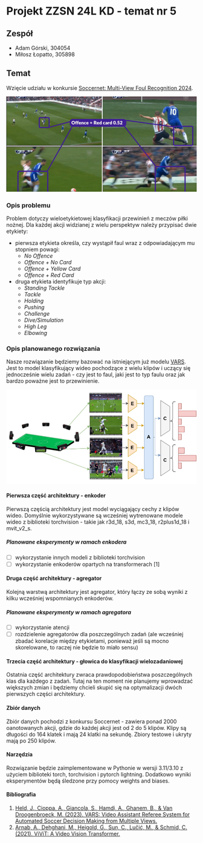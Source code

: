 # Projekt ZZSN 24L KD - temat nr 5

## Zespół
- Adam Górski, 304054
- Miłosz Łopatto, 305898

## Temat
Wzięcie udziału w konkursie [Soccernet: Multi-View Foul Recognition 2024](https://www.soccer-net.org/tasks/new-multi-view-foul-recognition).

![](docs/mvfoul.png)


### Opis problemu
Problem dotyczy wieloetykietowej klasyfikacji przewinień z meczów piłki nożnej. Dla każdej akcji widzianej z wielu perspektyw należy przypisać dwie etykiety:

- pierwsza etykieta określa, czy wystąpił faul wraz z odpowiadającym mu stopniem powagi:
    - *No Offence*
    - *Offence + No Card*
    - *Offence + Yellow Card*
    - *Offence + Red Card*
- druga etykieta identyfikuje typ akcji:
    - *Standing Tackle*
    - *Tackle*
    - *Holding*
    - *Pushing*
    - *Challenge*
    - *Dive/Simulation*
    - *High Leg*
    - *Elbowing*

### Opis planowanego rozwiązania
Nasze rozwiązanie będziemy bazować na istniejącym już modelu [VARS](https://github.com/SoccerNet/sn-mvfoul). Jest to model klasyfikujący wideo pochodzące z wielu klipów i uczący się jednocześnie wielu zadań - czy jest to faul, jaki jest to typ faulu oraz jak bardzo poważne jest to przewinienie.

![](docs/pipeline_mvfoul.jpg)

#### Pierwsza część architektury - enkoder
Pierwszą częścią architektury jest model wyciągający cechy z klipów wideo. Domyślnie wykorzystywane są wcześniej wytrenowane modele wideo z biblioteki torchvision - takie jak r3d_18, s3d, mc3_18, r2plus1d_18 i mvit_v2_s.

##### Planowane eksperymenty w ramach enkodera
- [ ] wykorzystanie innych modeli z biblioteki torchvision
- [ ] wykorzystanie enkoderów opartych na transformerach [1]

#### Druga część architektury - agregator
Kolejną warstwą architektury jest agregator, który łączy ze sobą wyniki z kilku wcześniej wspomnianych enkoderów.

##### Planowane eksperymenty w ramach agregatora
- [ ] wykorzystanie atencji
- [ ] rozdzielenie agregatorów dla poszczególnych zadań (ale wcześniej zbadać korelacje między etykietami, ponieważ jeśli są mocno skorelowane, to raczej nie będzie to miało sensu)

#### Trzecia część architektury - głowica do klasyfikacji wielozadaniowej
Ostatnia część architektury zwraca prawdopodobieństwa poszczególnych klas dla każdego z zadań. Tutaj na ten moment nie planujemy wprowadzać większych zmian i będziemy chcieli skupić się na optymalizacji dwóch pierwszych części architektury.

#### Zbiór danych
Zbiór danych pochodzi z konkursu Soccernet - zawiera ponad 2000 oanotowanych akcji, gdzie do każdej akcji jest od 2 do 5 klipów. Klipy są długości do 164 klatek i mają 24 klatki na sekundę. Zbiory testowe i ukryty mają po 250 klipów.

#### Narzędzia
Rozwiązanie będzie zaimplementowane w Pythonie w wersji 3.11/3.10 z użyciem biblioteki torch, torchvision i pytorch lightning. Dodatkowo wyniki eksperymentów będą śledzone przy pomocy weights and biases.

#### Bibliografia
1. [Held, J., Cioppa, A., Giancola, S., Hamdi, A., Ghanem, B., & Van Droogenbroeck, M. (2023). VARS: Video Assistant Referee System for Automated Soccer Decision Making from Multiple Views.](https://arxiv.org/abs/2304.04617)
2. [Arnab, A., Dehghani, M., Heigold, G., Sun, C., Lučić, M., & Schmid, C. (2021). ViViT: A Video Vision Transformer.](https://arxiv.org/abs/2103.15691)